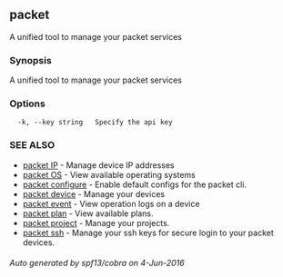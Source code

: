 ## packet

A unified tool to manage your packet services

### Synopsis


A unified tool to manage your packet services

### Options

```
  -k, --key string   Specify the api key
```

### SEE ALSO
* [packet IP](packet_IP.md)	 - Manage device IP addresses
* [packet OS](packet_OS.md)	 - View available operating systems
* [packet configure](packet_configure.md)	 - Enable default configs for the packet cli.
* [packet device](packet_device.md)	 - Manage your devices
* [packet event](packet_event.md)	 - View operation logs on a device
* [packet plan](packet_plan.md)	 - View available plans.
* [packet project](packet_project.md)	 - Manage your projects.
* [packet ssh](packet_ssh.md)	 - Manage your ssh keys for secure login to your packet devices.

###### Auto generated by spf13/cobra on 4-Jun-2016
